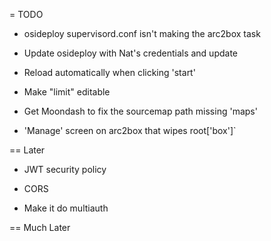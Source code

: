 = TODO

- osideploy supervisord.conf isn't making the arc2box task

- Update osideploy with Nat's credentials and update

- Reload automatically when clicking 'start'

- Make "limit" editable

- Get Moondash to fix the sourcemap path missing 'maps'

- 'Manage' screen on arc2box that wipes root['box']`

== Later

- JWT security policy
  
- CORS
  
- Make it do multiauth


== Much Later